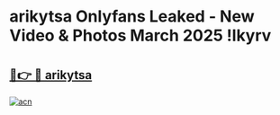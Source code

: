 # arikytsa Onlyfans Leaked - New Video & Photos March 2025 !lkyrv

# <h2><a href="https://5jw2od.iuczelnia.edu.pl?title=arikytsa&ref=lkyrv">🔗👉 🔴 arikytsa</a></h2>

[![acn](https://github.com/user-attachments/assets/0f9c940e-d8b0-45ae-aac7-cd30a18b3e1c)](https://5jw2od.iuczelnia.edu.pl?title=arikytsa&ref=lkyrv)

